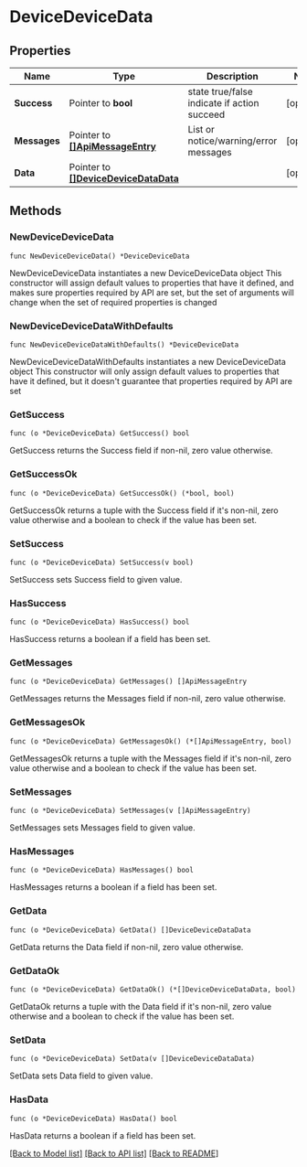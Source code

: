 # DeviceDeviceData

## Properties

Name | Type | Description | Notes
------------ | ------------- | ------------- | -------------
**Success** | Pointer to **bool** | state true/false indicate if action succeed | [optional] 
**Messages** | Pointer to [**[]ApiMessageEntry**](ApiMessageEntry.md) | List or notice/warning/error messages | [optional] 
**Data** | Pointer to [**[]DeviceDeviceDataData**](DeviceDeviceDataData.md) |  | [optional] 

## Methods

### NewDeviceDeviceData

`func NewDeviceDeviceData() *DeviceDeviceData`

NewDeviceDeviceData instantiates a new DeviceDeviceData object
This constructor will assign default values to properties that have it defined,
and makes sure properties required by API are set, but the set of arguments
will change when the set of required properties is changed

### NewDeviceDeviceDataWithDefaults

`func NewDeviceDeviceDataWithDefaults() *DeviceDeviceData`

NewDeviceDeviceDataWithDefaults instantiates a new DeviceDeviceData object
This constructor will only assign default values to properties that have it defined,
but it doesn't guarantee that properties required by API are set

### GetSuccess

`func (o *DeviceDeviceData) GetSuccess() bool`

GetSuccess returns the Success field if non-nil, zero value otherwise.

### GetSuccessOk

`func (o *DeviceDeviceData) GetSuccessOk() (*bool, bool)`

GetSuccessOk returns a tuple with the Success field if it's non-nil, zero value otherwise
and a boolean to check if the value has been set.

### SetSuccess

`func (o *DeviceDeviceData) SetSuccess(v bool)`

SetSuccess sets Success field to given value.

### HasSuccess

`func (o *DeviceDeviceData) HasSuccess() bool`

HasSuccess returns a boolean if a field has been set.

### GetMessages

`func (o *DeviceDeviceData) GetMessages() []ApiMessageEntry`

GetMessages returns the Messages field if non-nil, zero value otherwise.

### GetMessagesOk

`func (o *DeviceDeviceData) GetMessagesOk() (*[]ApiMessageEntry, bool)`

GetMessagesOk returns a tuple with the Messages field if it's non-nil, zero value otherwise
and a boolean to check if the value has been set.

### SetMessages

`func (o *DeviceDeviceData) SetMessages(v []ApiMessageEntry)`

SetMessages sets Messages field to given value.

### HasMessages

`func (o *DeviceDeviceData) HasMessages() bool`

HasMessages returns a boolean if a field has been set.

### GetData

`func (o *DeviceDeviceData) GetData() []DeviceDeviceDataData`

GetData returns the Data field if non-nil, zero value otherwise.

### GetDataOk

`func (o *DeviceDeviceData) GetDataOk() (*[]DeviceDeviceDataData, bool)`

GetDataOk returns a tuple with the Data field if it's non-nil, zero value otherwise
and a boolean to check if the value has been set.

### SetData

`func (o *DeviceDeviceData) SetData(v []DeviceDeviceDataData)`

SetData sets Data field to given value.

### HasData

`func (o *DeviceDeviceData) HasData() bool`

HasData returns a boolean if a field has been set.


[[Back to Model list]](../README.md#documentation-for-models) [[Back to API list]](../README.md#documentation-for-api-endpoints) [[Back to README]](../README.md)


